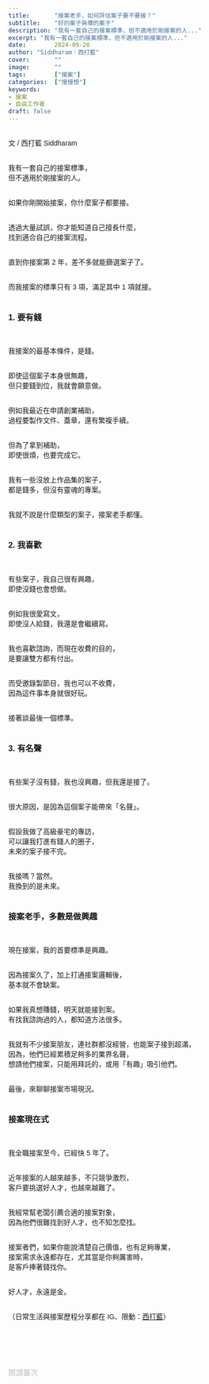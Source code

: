 ```yaml
---
title:       "接案老手，如何評估案子要不要接？"
subtitle:    "好的案子與壞的案子"
description: "我有一套自己的接案標準，但不適用於剛接案的人..."
excerpt: "我有一套自己的接案標準，但不適用於剛接案的人..."
date:        2024-09-20
author: "Siddharam｜西打藍"
cover:       ""
image:       ""
tags:        ["接案"]
categories:  ["慢慢想"]
keywords:
- 接案
- 自由工作者
draft: false
---
```


<article style="font-family: 'Noto Sans TC', '微軟正黑體', sans-serif; font-weight: 300;">

<br>文 / 西打藍 Siddharam<br><br>

我有一套自己的接案標準，<br>
但不適用於剛接案的人。<br><br>

如果你剛開始接案，你什麼案子都要接。<br><br>

透過大量試誤，你才能知道自己擅長什麼，<br>
找到適合自己的接案流程。<br><br>

直到你接案第 2 年，差不多就能篩選案子了。<br><br>

而我接案的標準只有 3 項，滿足其中 1 項就接。<br><br>


<h3 class="article-h1-color">1. 要有錢</h3><br>

我接案的最基本條件，是錢。<br><br>

即使這個案子本身很無趣，<br>
但只要錢到位，我就會願意做。<br><br>

例如我最近在申請創業補助，<br>
過程要製作文件、蓋章，還有繁複手續。<br><br>

但為了拿到補助，<br>
即使很煩，也要完成它。<br><br>

我有一些沒放上作品集的案子，<br>
都是錢多，但沒有靈魂的專案。<br><br>

我就不說是什麼類型的案子，接案老手都懂。<br><br>


<h3 class="article-h1-color">2. 我喜歡</h3><br>

有些案子，我自己很有興趣，<br>
即使沒錢也會想做。<br><br>

例如我很愛寫文，<br>
即使沒人給錢，我還是會繼續寫。<br><br>

我也喜歡諮詢，而現在收費的目的，<br>
是要讓雙方都有付出。<br><br>

而受邀錄製節目，我也可以不收費，<br>
因為這件事本身就很好玩。<br><br>

接著談最後一個標準。<br><br>


<h3 class="article-h1-color">3. 有名聲</h3><br>

有些案子沒有錢，我也沒興趣，但我還是接了。<br><br>

很大原因，是因為這個案子能帶來「名聲」。<br><br>

假設我做了高級豪宅的專訪，<br>
可以讓我打進有錢人的圈子，<br>
未來的案子接不完。<br><br>

我接嗎？當然。<br>
我換到的是未來。<br><br>


<h3 class="article-h1-color">接案老手，多數是做興趣</h3><br>

現在接案，我的首要標準是興趣。<br><br>

因為接案久了，加上打通接案邏輯後，<br>
基本就不會缺案。<br><br>

如果我真想賺錢，明天就能接到案。<br>
有找我諮詢過的人，都知道方法很多。<br><br>

我就有不少接案朋友，連社群都沒經營，也能案子接到超滿，<br>
因為，他們已經累積足夠多的業界名聲，<br>
想請他們接案，只能用拜託的，或用「有趣」吸引他們。<br><br>

最後，來聊聊接案市場現況。<br><br>


<h3 class="article-h1-color">接案現在式</h3><br>

我全職接案至今，已經快 5 年了。<br><br>

近年接案的人越來越多，不只競爭激烈，<br>
客戶要挑選好人才，也越來越難了。<br><br>

我經常幫老闆引薦合適的接案對象，<br>
因為他們很難找到好人才，也不知怎麼找。<br><br>

接案者們，如果你能說清楚自己價值，也有足夠專業，<br>
接案需求永遠都存在，尤其當是你夠厲害時，<br>
是客戶捧著錢找你。<br><br>

好人才，永遠是金。<br><br>



<!-- 
<!-- 案例 > 證明案例 > 壞處 > 怎麼改變（列步驟） > 結語總結金句 -->


（日常生活與接案歷程分享都在 IG、限動：<a href="https://www.instagram.com/sidd.blue/" target="_blank">西打藍</a>）<br><br>

<!-- <h3 class="article-h1-color"></h3><br> -->





<br><br><br>

</article>

<div style="color: #bfbfbf; font-size: 15px;" id="busuanzi_container_page_pv">
  閱讀量<span id="busuanzi_value_page_pv"></span>次
</div>

<script src="../../js/post.js"></script>
